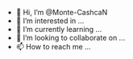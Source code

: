 - 👋 Hi, I’m @Monte-CashcaN
- 👀 I’m interested in ...
- 🌱 I’m currently learning ...
- 💞️ I’m looking to collaborate on ...
- 📫 How to reach me ...

<!---
Monte-CashcaN/Monte-CashcaN is a ✨ special ✨ repository because its `README.md` (this file) appears on your GitHub profile.
You can click the Preview link to take a look at your changes.
--->
